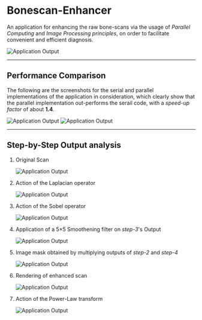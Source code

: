 # Bonescan-Enhancer

An application for enhancing the raw bone-scans via the usage of *Parallel Computing* and *Image Processing principles*, on order to facilitate convenient and efficient diagnosis.

<img src="./screenshots/Output.png" alt="Application Output" />

---

## Performance Comparison

The following are the screenshots for the serial and parallel implementations of the application in consideration, which clearly show that the parallel implementation out-performs the serail code, with a *speed-up factor* of about **1.4**.

<img src="./screenshots/Serial.png" alt="Application Output" />
<img src="./screenshots/Parallel.png" alt="Application Output" />

---

## Step-by-Step Output analysis

1. Original Scan

    <img src="./screenshots/1.png" alt="Application Output" />

1. Action of the Laplacian operator 

    <img src="./screenshots/2.png" alt="Application Output" />

1. Action of the Sobel operator 

    <img src="./screenshots/3.jpg" alt="Application Output" />

1. Application of a 5&times;5 Smoothening filter on *step-3*'s Output

    <img src="./screenshots/4.jpg" alt="Application Output" />

1. Image mask obtained by multiplying outputs of *step-2* and *step-4*

    <img src="./screenshots/5.png" alt="Application Output" />

1. Rendering of enhanced scan 

    <img src="./screenshots/6.png" alt="Application Output" />

1. Action of the Power-Law transform 

    <img src="./screenshots/7.png" alt="Application Output" />